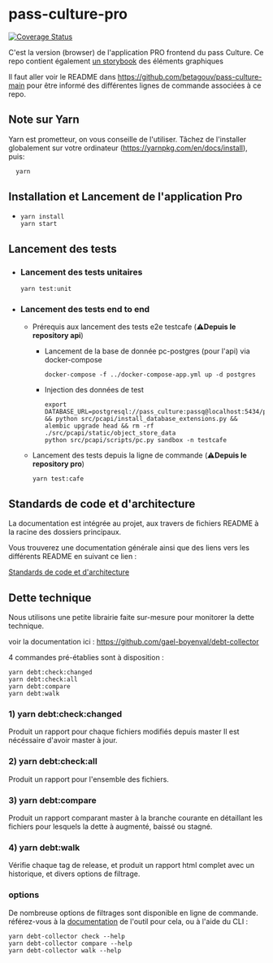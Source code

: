 # pass-culture-pro

[![Coverage Status](https://coveralls.io/repos/github/betagouv/pass-culture-pro/badge.svg?branch=master)](https://coveralls.io/github/betagouv/pass-culture-pro?branch=master)

C'est la version (browser) de l'application PRO frontend du pass Culture.
Ce repo contient également [un storybook](https://pass-culture.github.io/pass-culture-main/?path=/story/ui-kit-checkboxfield--default) des éléments graphiques

Il faut aller voir le README dans https://github.com/betagouv/pass-culture-main
pour être informé des différentes lignes de commande associées à ce repo.

## Note sur Yarn

Yarn est prometteur, on vous conseille de l'utiliser. Tâchez de l'installer globalement sur votre ordinateur (https://yarnpkg.com/en/docs/install), puis:
```bash
  yarn
```

## Installation et Lancement de l'application Pro
- ```shell
  yarn install
  yarn start
  ```

## Lancement des tests

- ### Lancement des tests unitaires
  ```shell
  yarn test:unit
  ```

- ### Lancement des tests end to end

  - Prérequis aux lancement des tests e2e testcafe (⚠️**Depuis le repository api**)
    - Lancement de la base de donnée pc-postgres (pour l'api)  via docker-compose
      ```shell
      docker-compose -f ../docker-compose-app.yml up -d postgres
      ```
    - Injection des données de test
      ```shell
      export DATABASE_URL=postgresql://pass_culture:passq@localhost:5434/pass_culture && python src/pcapi/install_database_extensions.py && alembic upgrade head && rm -rf ./src/pcapi/static/object_store_data
      python src/pcapi/scripts/pc.py sandbox -n testcafe
      ```

  - Lancement des tests depuis la ligne de commande (⚠️**Depuis le repository pro**)
    ```shell
    yarn test:cafe
    ```

## Standards de code et d'architecture

La documentation est intégrée au projet, aux travers de fichiers README à la racine des dossiers principaux.

Vous trouverez une documentation générale ainsi que des liens vers les différents README en suivant ce lien :

[Standards de code et d'architecture](./src/README.md)


## Dette technique

Nous utilisons une petite librairie faite sur-mesure pour monitorer la dette technique. 

voir la documentation ici : https://github.com/gael-boyenval/debt-collector

4 commandes pré-établies sont à disposition : 

```
yarn debt:check:changed
yarn debt:check:all
yarn debt:compare
yarn debt:walk
```

### 1) yarn debt:check:changed

Produit un rapport pour chaque fichiers modifiés depuis master
Il est nécéssaire d'avoir master à jour.

### 2) yarn debt:check:all

Produit un rapport pour l'ensemble des fichiers.

### 3) yarn debt:compare

Produit un rapport comparant master à la branche courante en détaillant les fichiers pour lesquels la dette à augmenté, baissé ou stagné.

### 4) yarn debt:walk

Vérifie chaque tag de release, et produit un rapport html complet avec un historique, et divers options de filtrage.

### options

De nombreuse options de filtrages sont disponible en ligne de commande. 
référez-vous à la [documentation](https://github.com/gael-boyenval/debt-collector) de l'outil pour cela, ou à l'aide du CLI : 

```
yarn debt-collector check --help
yarn debt-collector compare --help
yarn debt-collector walk --help
```
